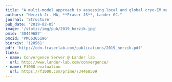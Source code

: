 ```yaml
---
title: "A multi-model approach to assessing local and global cryo-EM map quality"
authors: "Herzik Jr. MA, **Fraser JS**, Lander GC."
journal: 'Structure'
pub_date: '2019-02-05'
image: '/static/img/pub/2019_herzik.jpg'
pmid: '30449687'
pmcid: 'PMC6365196'
biorxiv: '128561'
pdf: 'http://cdn.fraserlab.com/publications/2019_herzik.pdf'
links:
- name: Convergence Server @ Lander lab
  url: http://www.lander-lab.com/convergence/
- name: F1000 evaluation
  url: https://f1000.com/prime/734468509
---
```

